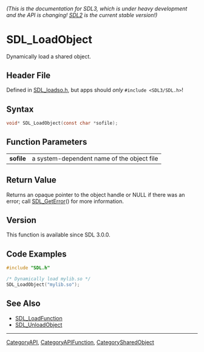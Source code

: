 ###### (This is the documentation for SDL3, which is under heavy development and the API is changing! [SDL2](https://wiki.libsdl.org/SDL2/) is the current stable version!)
# SDL_LoadObject

Dynamically load a shared object.

## Header File

Defined in [SDL_loadso.h](https://github.com/libsdl-org/SDL/blob/main/include/SDL3/SDL_loadso.h), but apps should _only_ `#include <SDL3/SDL.h>`!

## Syntax

```c
void* SDL_LoadObject(const char *sofile);

```

## Function Parameters

|                |                                            |
| -------------- | ------------------------------------------ |
| **sofile**     | a system-dependent name of the object file |

## Return Value

Returns an opaque pointer to the object handle or NULL if there was an
error; call [SDL_GetError](SDL_GetError)() for more information.

## Version

This function is available since SDL 3.0.0.

## Code Examples

```c++
#include "SDL.h"

/* Dynamically load mylib.so */
SDL_LoadObject("mylib.so");
```

## See Also

* [SDL_LoadFunction](SDL_LoadFunction)
* [SDL_UnloadObject](SDL_UnloadObject)

----
[CategoryAPI](CategoryAPI), [CategoryAPIFunction](CategoryAPIFunction), [CategorySharedObject](CategorySharedObject)


